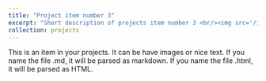 ```yaml
---
title: "Project item number 3"
excerpt: "Short description of projects item number 3 <br/><img src='/images/500x300.png' width='300'>"
collection: projects
---
```


This is an item in your projects. It can be have images or nice text. If you name the file .md, it will be parsed as markdown. If you name the file .html, it will be parsed as HTML. 
